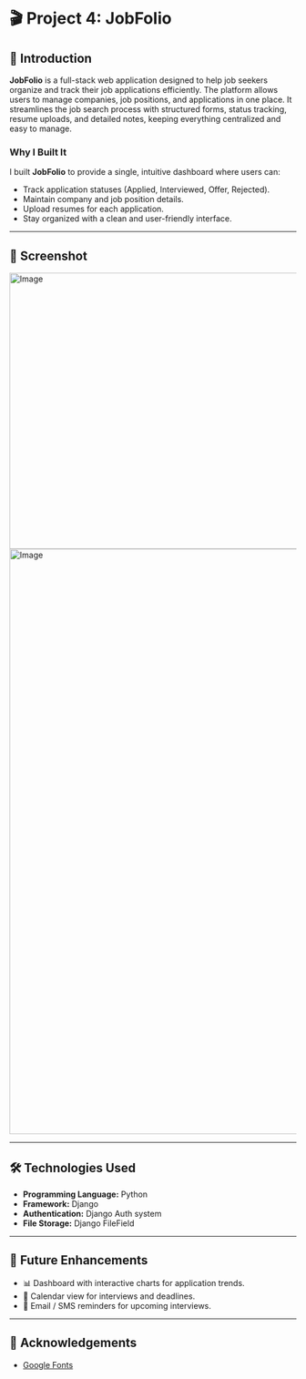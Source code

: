 # 🎬 Project 4: JobFolio

## 📝 Introduction  

**JobFolio** is a full-stack web application designed to help job seekers organize and track their job applications efficiently. The platform allows users to manage companies, job positions, and applications in one place. It streamlines the job search process with structured forms, status tracking, resume uploads, and detailed notes, keeping everything centralized and easy to manage.  

### Why I Built It  
I built **JobFolio** to provide a single, intuitive dashboard where users can:  
- Track application statuses (Applied, Interviewed, Offer, Rejected).  
- Maintain company and job position details.  
- Upload resumes for each application.  
- Stay organized with a clean and user-friendly interface.  

---


## 🎨 Screenshot  
<img width="728" height="485" alt="Image" src="https://github.com/user-attachments/assets/315d23da-2b59-4e88-a7a3-68f1cc7afd52" />


<img width="1919" height="1028" alt="Image" src="https://github.com/user-attachments/assets/e6deff3f-fb2b-4910-8bb5-f5f1347a3312" />

---

## 🛠️ Technologies Used  

- **Programming Language:** Python 
- **Framework:** Django   
- **Authentication:** Django Auth system  
- **File Storage:** Django FileField

---

## 🔮 Future Enhancements  

- 📊 Dashboard with interactive charts for application trends.  
- 📅 Calendar view for interviews and deadlines.  
- 🔔 Email / SMS reminders for upcoming interviews.  

---

## 🙏 Acknowledgements  

* [Google Fonts](https://fonts.google.com/)  
